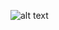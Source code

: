 ![alt text](https://github.com/tattooday/quant-trading/blob/master/Ore%20Money%20project/preview/iron%20ore%20production%20bubble%20map.png)
